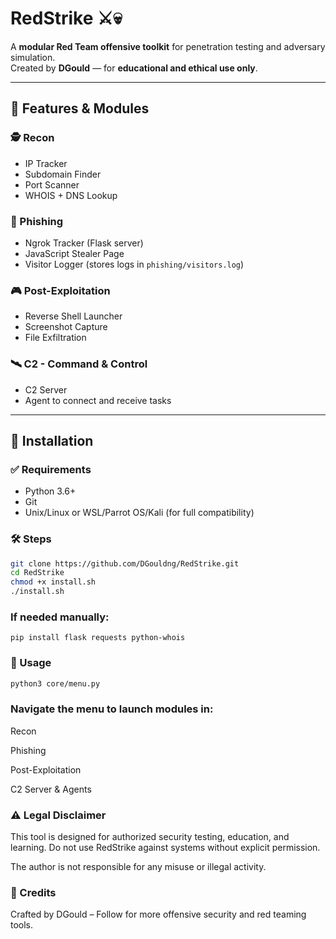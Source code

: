 
# RedStrike ⚔️💀

A **modular Red Team offensive toolkit** for penetration testing and adversary simulation.  
Created by **DGould** — for **educational and ethical use only**.

---

## 🧩 Features & Modules

### 🕵️ Recon
- IP Tracker
- Subdomain Finder
- Port Scanner
- WHOIS + DNS Lookup

### 🎯 Phishing
- Ngrok Tracker (Flask server)
- JavaScript Stealer Page
- Visitor Logger (stores logs in `phishing/visitors.log`)

### 🎮 Post-Exploitation
- Reverse Shell Launcher
- Screenshot Capture
- File Exfiltration

### 🛰️ C2 - Command & Control
- C2 Server
- Agent to connect and receive tasks

---

## 💾 Installation

### ✅ Requirements
- Python 3.6+
- Git
- Unix/Linux or WSL/Parrot OS/Kali (for full compatibility)

### 🛠️ Steps

```bash
git clone https://github.com/DGouldng/RedStrike.git
cd RedStrike
chmod +x install.sh
./install.sh

```
### If needed manually:
```
pip install flask requests python-whois

```
### 🚀 Usage
```bash
python3 core/menu.py
```
### Navigate the menu to launch modules in:

Recon

Phishing

Post-Exploitation

C2 Server & Agents

### ⚠️ Legal Disclaimer
This tool is designed for authorized security testing, education, and learning.
Do not use RedStrike against systems without explicit permission.

The author is not responsible for any misuse or illegal activity.

### 🧠 Credits
Crafted by DGould – Follow for more offensive security and red teaming tools.
